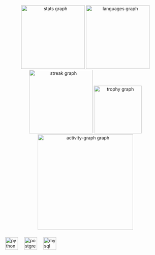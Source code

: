<div align="center">
  <img src="https://github-readme-stats.vercel.app/api?username=FernandoOMelo&hide_title=false&hide_rank=false&show_icons=true&include_all_commits=true&count_private=true&disable_animations=false&theme=monokai&locale=pt-br&hide_border=false&order=1" height="200" alt="stats graph"  />
  <img src="https://github-readme-stats.vercel.app/api/top-langs?username=FernandoOMelo&locale=pt-br&hide_title=false&layout=compact&card_width=320&langs_count=5&theme=monokai&hide_border=false&order=2" height="200" alt="languages graph"  />
  <img src="https://streak-stats.demolab.com?user=FernandoOMelo&locale=pt-br&mode=weekly&theme=monokai&hide_border=false&border_radius=5&date_format=j%20M%5B%20Y%5D&order=3" height="200" alt="streak graph"  />
  <img src="https://github-profile-trophy.vercel.app?username=FernandoOMelo&theme=monokai&column=-1&row=1&margin-w=4&margin-h=4&no-bg=true&no-frame=true&order=4" height="150" alt="trophy graph"  />
  <img src="https://github-readme-activity-graph.vercel.app/graph?username=FernandoOMelo&radius=50&theme=monokai&area=true&order=5&hide_border=true&hide_title=true" height="300" alt="activity-graph graph"  />
</div>

###

<div align="left">
  <img src="https://cdn.jsdelivr.net/gh/devicons/devicon/icons/python/python-original.svg" height="40" alt="python logo"  />
  <img width="12" />
  <img src="https://cdn.jsdelivr.net/gh/devicons/devicon/icons/postgresql/postgresql-original.svg" height="40" alt="postgresql logo"  />
  <img width="12" />
  <img src="https://cdn.jsdelivr.net/gh/devicons/devicon/icons/mysql/mysql-original.svg" height="40" alt="mysql logo"  />
</div>

###

